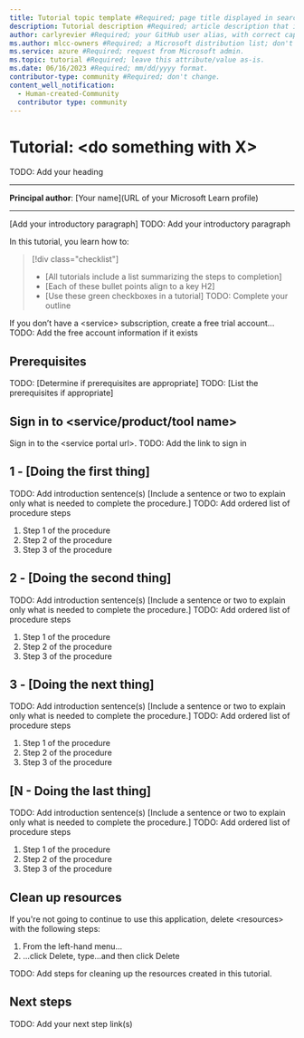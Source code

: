 ```yaml
---
title: Tutorial topic template #Required; page title displayed in search results. Include the word "tutorial". Include the brand. 
description: Tutorial description #Required; article description that is displayed in search results. Include the word "tutorial".
author: carlyrevier #Required; your GitHub user alias, with correct capitalization.
ms.author: mlcc-owners #Required; a Microsoft distribution list; don't change. 
ms.service: azure #Required; request from Microsoft admin.
ms.topic: tutorial #Required; leave this attribute/value as-is.
ms.date: 06/16/2023 #Required; mm/dd/yyyy format.
contributor-type: community #Required; don't change.
content_well_notification: 
  - Human-created-Community
  contributor type: community
---
```


<!--
Remove all the comments in this template before you sign-off or merge to the 
main branch.

This template provides the basic structure of a Tutorial article pattern. Refer to the [style and voice quick start article in the contributor guide](https://learn.microsoft.com/contribute/style-quick-start).

Tutorials are scenario-based procedures for top customer tasks.
You only use tutorials to show the single best procedure for completing
a top customer task.

-->

<!-- 1. H1 -----------------------------------------------------------------------------

Required: Make the first word following "Tutorial:" a verb. Pick an H1 that clearly conveys the task the user 
will complete.

-->


# Tutorial: \<do something with X\> 
TODO: Add your heading

---

**Principal author**: [Your name](URL of your Microsoft Learn profile)

---


<!-- 2. Introductory paragraph ----------------------------------------------------------

Required: Lead with a light intro that describes, in customer-friendly language, what the 
customer will do. Answer the fundamental “why would I want to do this?” question. Keep it 
short.
Readers should have a clear idea of what they will do in this article after reading the 
introduction.
Include a sentence that says, "In this tutorial you will do X..."

-->

[Add your introductory paragraph]
TODO: Add your introductory paragraph

<!-- 3. Outline --------------------------------------------------------------------------

Required: Before your first H2, use the green checkmark format for the bullets that outline what 
you'll cover in the tutorial.

--->

In this tutorial, you learn how to:

> [!div class="checklist"]
> * [All tutorials include a list summarizing the steps to completion]
> * [Each of these bullet points align to a key H2]
> * [Use these green checkboxes in a tutorial]
TODO: Complete your outline

<!-- 4. Free account links ----------------------------------------------------------------

Required, if a free trial account exists
Because tutorials are intended to help new customers use the product or
service to complete a top task, include a link to a free trial before the
first H2. You can find listed examples in the 
[tutorials pattern](article-tutorial.md)

-->

If you don’t have a \<service\> subscription, create a free trial account...
TODO: Add the free account information if it exists

<!---Avoid notes, tips, and important boxes. Readers tend to skip over
them. Better to put that info directly into the article text.--->

<!-- 5. Prerequisites --------------------------------------------------------------------

Optional: If there are prerequisites for the task covered by the tutorial, make **Prerequisites**
your first H2 in the guide. The prerequisites H2 is never numbered. Use clear and unambiguous
language and use a unordered list format. If there are specific versions of software a user needs,
call out those versions (for example: Visual Studio 2019 or later).

-->

## Prerequisites
TODO: [Determine if prerequisites are appropriate]
TODO: [List the prerequisites if appropriate]

<!-- 6. Account sign in --------------------------------------------------------------------

Required: If you need to sign in to the portal to do the tutorial, this H2 and link are required.

-->

## Sign in to \<service/product/tool name\>

Sign in to the \<service portal url\>.
TODO: Add the link to sign in

<!-- 7. Task H2s ------------------------------------------------------------------------------

Required: Each major step in completing a task should be represented as an H2 in the article.
These steps should be numbered.
The procedure should be introduced with a brief sentence or two.
Multiple procedures should be organized in H2 level sections.
Procedure steps use ordered lists.

-->

## 1 - [Doing the first thing]
TODO: Add introduction sentence(s)
[Include a sentence or two to explain only what is needed to complete the procedure.]
TODO: Add ordered list of procedure steps
1. Step 1 of the procedure
1. Step 2 of the procedure
1. Step 3 of the procedure

## 2 - [Doing the second thing]
TODO: Add introduction sentence(s)
[Include a sentence or two to explain only what is needed to complete the procedure.]
TODO: Add ordered list of procedure steps
1. Step 1 of the procedure
1. Step 2 of the procedure
1. Step 3 of the procedure

## 3 - [Doing the next thing]
TODO: Add introduction sentence(s)
[Include a sentence or two to explain only what is needed to complete the procedure.]
TODO: Add ordered list of procedure steps
1. Step 1 of the procedure
1. Step 2 of the procedure
1. Step 3 of the procedure

## [N - Doing the last thing]
TODO: Add introduction sentence(s)
[Include a sentence or two to explain only what is needed to complete the procedure.]
TODO: Add ordered list of procedure steps
1. Step 1 of the procedure
1. Step 2 of the procedure
1. Step 3 of the procedure


<!---Code requires specific formatting. Here are a few useful examples of
commonly used code blocks. Make sure to use the interactive functionality
where possible.

For the CLI or PowerShell based procedures, don't use bullets or
numbering.

Here is an example of a code block for Java:

```java
cluster = Cluster.build(new File("src/remote.yaml")).create();
...
client = cluster.connect();
```

or a code block for Azure CLI:

```azurecli-interactive 
az vm create --resource-group myResourceGroup --name myVM --image win2016datacenter --admin-username azureuser --admin-password myPassword12
```

or a code block for Azure PowerShell:

```azurepowershell-interactive
New-AzureRmContainerGroup -ResourceGroupName myResourceGroup -Name mycontainer -Image mcr.microsoft.com/windows/servercore/iis:nanoserver -OsType Windows -IpAddressType Public
```
-->

<!-- 8. Clean up resources ------------------------------------------------------------------------

Required: To avoid any costs associated with following the tutorial procedure, a
Clean up resources (H2) should come just before Next steps (H2)

-->

## Clean up resources

If you're not going to continue to use this application, delete
\<resources\> with the following steps:

1. From the left-hand menu...
2. ...click Delete, type...and then click Delete

TODO: Add steps for cleaning up the resources created in this tutorial.

<!-- 9. Next steps ------------------------------------------------------------------------

Required: Provide at least one next step and no more than three. Include some context so the 
customer can determine why they would click the link.
Add a context sentence for the following links.

-->

## Next steps
TODO: Add your next step link(s)

<!--
Remove all the comments in this template before you sign-off or merge to the main branch.

-->
